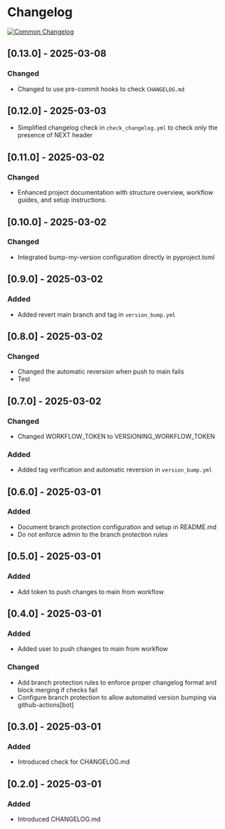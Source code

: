 # Changelog
[![Common Changelog](https://common-changelog.org/badge.svg)](https://common-changelog.org)

## [0.13.0] - 2025-03-08

### Changed

- Changed to use pre-commit hooks to check `CHANGELOG.md`

## [0.12.0] - 2025-03-03

- Simplified changelog check in `check_changelog.yml` to check only the presence of NEXT header

## [0.11.0] - 2025-03-02

### Changed

- Enhanced project documentation with structure overview, workflow guides, and setup instructions.

## [0.10.0] - 2025-03-02

### Changed

- Integrated bump-my-version configuration directly in pyproject.toml

## [0.9.0] - 2025-03-02

### Added

- Added revert main branch and tag in `version_bump.yml`

## [0.8.0] - 2025-03-02

### Changed

- Changed the automatic reversion when push to main fails
- Test

## [0.7.0] - 2025-03-02

### Changed

- Changed WORKFLOW_TOKEN to VERSIONING_WORKFLOW_TOKEN

### Added

- Added tag verification and automatic reversion in `version_bump.yml`

## [0.6.0] - 2025-03-01

### Added

- Document branch protection configuration and setup in README.md
- Do not enforce admin to the branch protection rules

## [0.5.0] - 2025-03-01

### Added

- Add token to push changes to main from workflow

## [0.4.0] - 2025-03-01

### Added

- Added user to push changes to main from workflow

### Changed

- Add branch protection rules to enforce proper changelog format and block merging if checks fail
- Configure branch protection to allow automated version bumping via github-actions[bot]


## [0.3.0] - 2025-03-01

### Added

- Introduced check for CHANGELOG.md

## [0.2.0] - 2025-03-01

### Added

- Introduced CHANGELOG.md
